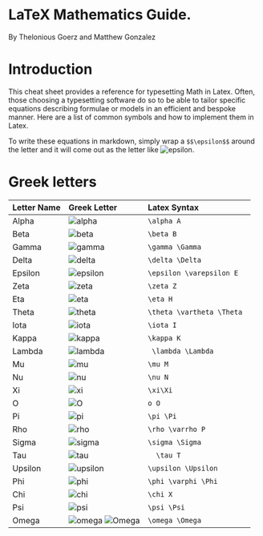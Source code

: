 # LaTeX Mathematics Guide. 

By Thelonious Goerz and Matthew Gonzalez

# Introduction

This cheat sheet provides a reference for typesetting Math in Latex. Often, those choosing a typesetting software do so to be able to tailor specific equations describing formulae or models in an efficient and bespoke manner. Here are a list of common symbols and how to implement them in Latex. 

To write these equations in markdown, simply wrap a `$$\epsilon$$` around the letter and it will come out as the letter like <img src="https://latex.codecogs.com/svg.latex?\Large&space;\epsilon" title="epsilon">. 

# Greek letters

| Letter Name| Greek Letter | Latex Syntax |
|:------|:------------| :-------------| 
| Alpha |<img src="https://latex.codecogs.com/svg.latex?\Large&space;\alpha" title="alpha"> | `\alpha A`      |
| Beta |<img src="https://latex.codecogs.com/svg.latex?\Large&space;\beta" title="beta">| `\beta B` |
| Gamma | <img src="https://latex.codecogs.com/svg.latex?\Large&space;\gamma" title="gamma"> | `\gamma \Gamma` |
| Delta | <img src="https://latex.codecogs.com/svg.latex?\Large&space;\delta" title="delta">  | `\delta \Delta` |
| Epsilon |<img src="https://latex.codecogs.com/svg.latex?\Large&space;\epsilon" title="epsilon"> | `\epsilon \varepsilon E` |
| Zeta | <img src="https://latex.codecogs.com/svg.latex?\Large&space;\zeta" title="zeta">  | `\zeta Z` |
| Eta | <img src="https://latex.codecogs.com/svg.latex?\Large&space;\eta" title="eta">  | `\eta H` |
| Theta |<img src="https://latex.codecogs.com/svg.latex?\Large&space;\theta" title="theta">  | `\theta \vartheta \Theta	` |
| Iota |<img src="https://latex.codecogs.com/svg.latex?\Large&space;\iota" title="iota"> | `\iota I` |
| Kappa | <img src="https://latex.codecogs.com/svg.latex?\Large&space;\kappa" title="kappa">| `\kappa K` |
| Lambda | <img src="https://latex.codecogs.com/svg.latex?\Large&space;\lambda" title="lambda"> | `	\lambda \Lambda` |
| Mu | <img src="https://latex.codecogs.com/svg.latex?\Large&space;\mu" title="mu">  | `\mu M` |
| Nu |<img src="https://latex.codecogs.com/svg.latex?\Large&space;\nu" title="nu">  | `\nu N` |
| Xi | <img src="https://latex.codecogs.com/svg.latex?\Large&space;\xi" title="xi">  | `\xi\Xi` |
| O | <img src="https://latex.codecogs.com/svg.latex?\Large&space;\O" title="O">  | `o O` |
| Pi |<img src="https://latex.codecogs.com/svg.latex?\Large&space;\pi" title="pi">| `\pi \Pi` |
| Rho | <img src="https://latex.codecogs.com/svg.latex?\Large&space;\rho" title="rho">| `\rho \varrho P` |
| Sigma |<img src="https://latex.codecogs.com/svg.latex?\Large&space;\sigma" title="sigma">| `\sigma \Sigma` |
| Tau |<img src="https://latex.codecogs.com/svg.latex?\Large&space;\tau" title="tau">  | `	\tau T` |
| Upsilon |<img src="https://latex.codecogs.com/svg.latex?\Large&space;\upsilon" title="upsilon"> | `\upsilon \Upsilon` |
| Phi | <img src="https://latex.codecogs.com/svg.latex?\Large&space;\phi" title="phi">| `\phi \varphi \Phi` |
| Chi | <img src="https://latex.codecogs.com/svg.latex?\Large&space;\chi" title="chi">  | `\chi X` |
| Psi | <img src="https://latex.codecogs.com/svg.latex?\Large&space;\psi" title="psi">| `\psi \Psi` |
|Omega| <img src="https://latex.codecogs.com/svg.latex?\Large&space;\omega" title="omega"> <img src="https://latex.codecogs.com/svg.latex?\Large&space;\Omega" title="Omega">|  `\omega \Omega` |

